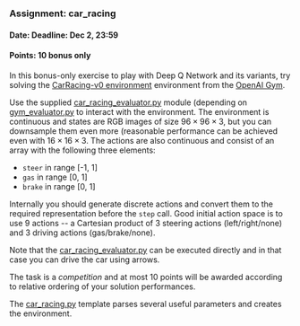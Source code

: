 ### Assignment: car_racing
#### Date: Deadline: Dec 2, 23:59
#### Points: **10** bonus only

In this bonus-only exercise to play with Deep Q Network and its variants,
try solving the [CarRacing-v0 environment](https://gym.openai.com/envs/CarRacing-v0)
environment from the [OpenAI Gym](https://gym.openai.com/).

Use the supplied [car_racing_evaluator.py](https://github.com/ufal/npfl122/tree/master/labs/06/car_racing_evaluator.py)
module (depending on [gym_evaluator.py](https://github.com/ufal/npfl122/tree/master/labs/02/gym_evaluator.py)
to interact with the environment. The environment is continuous and states are
RGB images of size $96×96×3$, but you can downsample them even more (reasonable
performance can be achieved even with $16×16×3$. The actions are also continuous
and consist of an array with the following three elements:
- `steer` in range [-1, 1]
- `gas` in range [0, 1]
- `brake` in range [0, 1]

Internally you should generate discrete actions and convert them to the required
representation before the `step` call. Good initial action space is to use
9 actions -- a Cartesian product of 3 steering actions (left/right/none) and
3 driving actions (gas/brake/none).

Note that the [car_racing_evaluator.py](https://github.com/ufal/npfl122/tree/master/labs/06/car_racing_evaluator.py)
can be executed directly and in that case you can drive the car using arrows.

The task is a _competition_ and at most 10 points will be awarded according to
relative ordering of your solution performances.

The [car_racing.py](https://github.com/ufal/npfl122/tree/master/labs/06/car_racing.py)
template parses several useful parameters and creates the environment.
